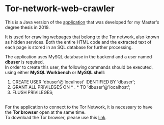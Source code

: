 # Tor-network-web-crawler

This is a Java version of the <a href="https://github.com/ioannis-toumpoglou/tor-web-crawler">application</a> that was developed for my Master's degree thesis in 2019.


It is used for crawling webpages that belong to the Tor network, also known as hidden services. 
Both the entire HTML code and the extracted text of each page is stored in an SQL database for further processing. 

The application uses MySQL database in the backend and a user named **dbuser** is required.<br>
In order to create this user, the following commands should be executed, using either **MySQL Workbench**
or **MySQL shell**:

1. CREATE USER 'dbuser'@'localhost' IDENTIFIED BY 'dbuser';
2. GRANT ALL PRIVILEGES ON * . * TO 'dbuser'@'localhost';
3. FLUSH PRIVILEGES;
<br><br>

For the application to connect to the Tor Network, it is necessary to have the **Tor browser** 
open at the same time.<br>
To download the Tor browser, please use this <a href="https://www.torproject.org/download/">link</a>.
